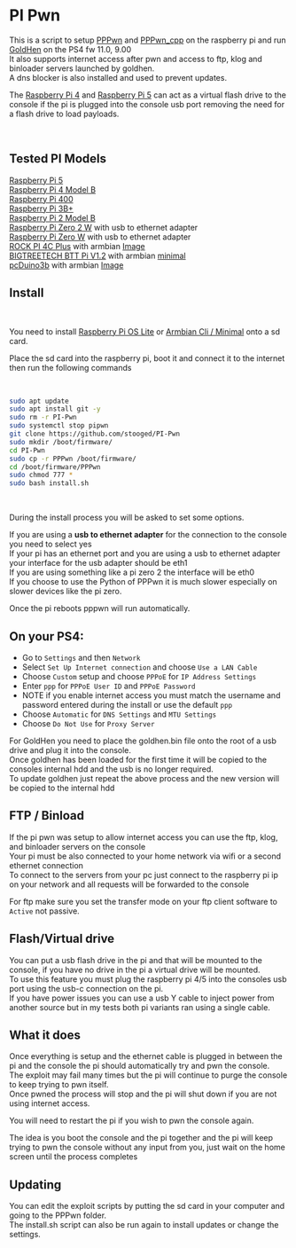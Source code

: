 # PI Pwn

This is a script to setup <a href=https://github.com/TheOfficialFloW/PPPwn>PPPwn</a> and <a href=https://github.com/xfangfang/PPPwn_cpp>PPPwn_cpp</a> on the raspberry pi and run <a href=https://github.com/GoldHEN/GoldHEN>GoldHen</a> on the PS4 fw 11.0, 9.00<br>
It also supports internet access after pwn and access to ftp, klog and binloader servers launched by goldhen.<br>
A dns blocker is also installed and used to prevent updates.<br>

The <a href=https://www.raspberrypi.com/products/raspberry-pi-4-model-b/>Raspberry Pi 4</a> and <a href=https://www.raspberrypi.com/products/raspberry-pi-5/>Raspberry Pi 5</a> can act as a virtual flash drive to the console if the pi is plugged into the console usb port removing the need for a flash drive to load payloads.<br>



<br>

## Tested PI Models

<a href=https://www.raspberrypi.com/products/raspberry-pi-5/>Raspberry Pi 5</a><br>
<a href=https://www.raspberrypi.com/products/raspberry-pi-4-model-b/>Raspberry Pi 4 Model B</a><br>
<a href=https://www.raspberrypi.com/products/raspberry-pi-400/>Raspberry Pi 400</a><br>
<a href=https://www.raspberrypi.com/products/raspberry-pi-3-model-b-plus/>Raspberry Pi 3B+</a><br>
<a href=https://www.raspberrypi.com/products/raspberry-pi-2-model-b/>Raspberry Pi 2 Model B</a><br>
<a href=https://www.raspberrypi.com/products/raspberry-pi-zero-2-w/>Raspberry Pi Zero 2 W</a> with usb to ethernet adapter<br>
<a href=https://www.raspberrypi.com/products/raspberry-pi-zero-w/>Raspberry Pi Zero W</a> with usb to ethernet adapter<br>
<a href=https://wiki.radxa.com/Rock4/4cplus>ROCK PI 4C Plus</a> with armbian <a href=https://imola.armbian.com/archive/rockpi-4cplus/archive/Armbian_23.11.1_Rockpi-4cplus_bookworm_current_6.1.63.img.xz>Image</a><br>
<a href=https://biqu.equipment/products/bigtreetech-btt-pi-v1-2>BIGTREETECH BTT Pi V1.2</a> with armbian <a href=https://www.armbian.com/bigtreetech-cb1/>minimal</a><br>
<a href=https://www.linksprite.com/linksprite-pcduino3/>pcDuino3b</a> with armbian <a href=https://imola.armbian.com/archive/pcduino3nano/archive/Armbian_5.38_Pcduino3nano_Debian_jessie_next_4.14.14.7z>Image</a><br>


## Install
<br>

You need to install <a href=https://www.raspberrypi.com/software/operating-systems/>Raspberry Pi OS Lite</a> or <a href="https://www.armbian.com/">Armbian Cli / Minimal</a> onto a sd card.<br>

Place the sd card into the raspberry pi, boot it and connect it to the internet then run the following commands<br>

<br>

```sh
sudo apt update
sudo apt install git -y
sudo rm -r PI-Pwn
sudo systemctl stop pipwn
git clone https://github.com/stooged/PI-Pwn
sudo mkdir /boot/firmware/
cd PI-Pwn
sudo cp -r PPPwn /boot/firmware/
cd /boot/firmware/PPPwn
sudo chmod 777 *
sudo bash install.sh
```

<br>

During the install process you will be asked to set some options.<br>

If you are using a <b>usb to ethernet adapter</b> for the connection to the console you need to select yes<br>
If your pi has an ethernet port and you are using a usb to ethernet adapter your interface for the usb adapter should be eth1<br>
If you are using something like a pi zero 2 the interface will be eth0<br>
If you choose to use the Python of PPPwn it is much slower especially on slower devices like the pi zero.<br>

Once the pi reboots pppwn will run automatically.<br>



## On your PS4:<br>

- Go to `Settings` and then `Network`<br>
- Select `Set Up Internet connection` and choose `Use a LAN Cable`<br>
- Choose `Custom` setup and choose `PPPoE` for `IP Address Settings`<br>
- Enter `ppp` for `PPPoE User ID` and `PPPoE Password`<br>
- NOTE if you enable internet access you must match the username and password entered during the install or use the default `ppp`
- Choose `Automatic` for `DNS Settings` and `MTU Settings`<br>
- Choose `Do Not Use` for `Proxy Server`<br>


For GoldHen you need to place the goldhen.bin file onto the root of a usb drive and plug it into the console.<br>
Once goldhen has been loaded for the first time it will be copied to the consoles internal hdd and the usb is no longer required.<br>
To update goldhen just repeat the above process and the new version will be copied to the internal hdd<br>


## FTP / Binload

If the pi pwn was setup to allow internet access you can use the ftp, klog, and binloader servers on the console<br>
Your pi must be also connected to your home network via wifi or a second ethernet connection<br>
To connect to the servers from your pc just connect to the raspberry pi ip on your network and all requests will be forwarded to the console<br>

For ftp make sure you set the transfer mode on your ftp client software to `Active` not passive.<br>


## Flash/Virtual drive

You can put a usb flash drive in the pi and that will be mounted to the console, if you have no drive in the pi a virtual drive will be mounted.<br>
To use this feature you must plug the raspberry pi 4/5 into the consoles usb port using the usb-c connection on the pi.<br>
If you have power issues you can use a usb Y cable to inject power from another source but in my tests both pi variants ran using a single cable.<br>



## What it does

Once everything is setup and the ethernet cable is plugged in between the pi and the console the pi should automatically try and pwn the console.<br>
The exploit may fail many times but the pi will continue to purge the console to keep trying to pwn itself.<br>
Once pwned the process will stop and the pi will shut down if you are not using internet access. <br>

You will need to restart the pi if you wish to pwn the console again.<br>

The idea is you boot the console and the pi together and the pi will keep trying to pwn the console without any input from you, just wait on the home screen until the process completes<br>

## Updating

You can edit the exploit scripts by putting the sd card in your computer and going to the PPPwn folder.<br>
The install.sh script can also be run again to install updates or change the settings.
